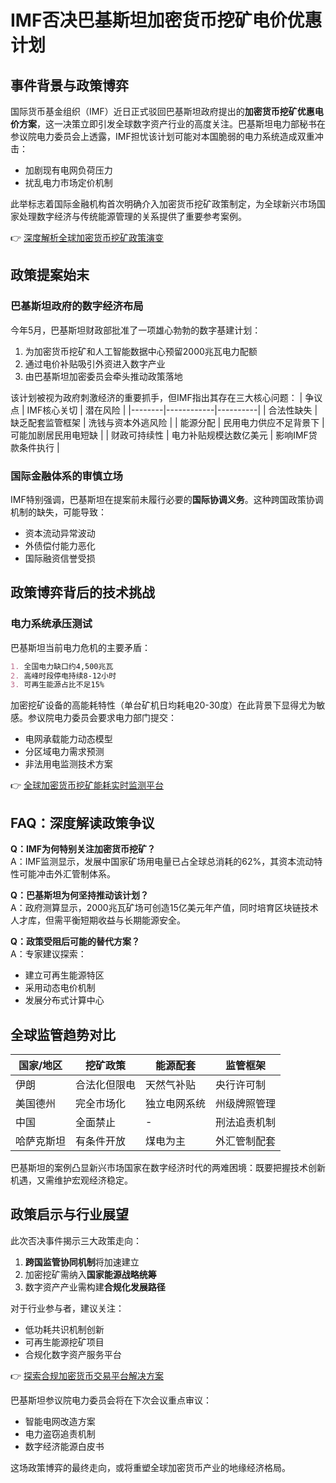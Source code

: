 # IMF否决巴基斯坦加密货币挖矿电价优惠计划

## 事件背景与政策博弈

国际货币基金组织（IMF）近日正式驳回巴基斯坦政府提出的**加密货币挖矿优惠电价方案**，这一决策立即引发全球数字资产行业的高度关注。巴基斯坦电力部秘书在参议院电力委员会上透露，IMF担忧该计划可能对本国脆弱的电力系统造成双重冲击：
- 加剧现有电网负荷压力
- 扰乱电力市场定价机制

此举标志着国际金融机构首次明确介入加密货币挖矿政策制定，为全球新兴市场国家处理数字经济与传统能源管理的关系提供了重要参考案例。

👉 [深度解析全球加密货币挖矿政策演变](https://bit.ly/okx_welcome)

## 政策提案始末

### 巴基斯坦政府的数字经济布局
今年5月，巴基斯坦财政部批准了一项雄心勃勃的数字基建计划：
1. 为加密货币挖矿和人工智能数据中心预留2000兆瓦电力配额
2. 通过电价补贴吸引外资进入数字产业
3. 由巴基斯坦加密委员会牵头推动政策落地

该计划被视为政府刺激经济的重要抓手，但IMF指出其存在三大核心问题：
| 争议点 | IMF核心关切 | 潜在风险 |
|--------|------------|----------|
| 合法性缺失 | 缺乏配套监管框架 | 洗钱与资本外逃风险 |
| 能源分配 | 民用电力供应不足背景下 | 可能加剧居民用电短缺 |
| 财政可持续性 | 电力补贴规模达数亿美元 | 影响IMF贷款条件执行 |

### 国际金融体系的审慎立场
IMF特别强调，巴基斯坦在提案前未履行必要的**国际协调义务**。这种跨国政策协调机制的缺失，可能导致：
- 资本流动异常波动
- 外债偿付能力恶化
- 国际融资信誉受损

## 政策博弈背后的技术挑战

### 电力系统承压测试
巴基斯坦当前电力危机的主要矛盾：
```markdown
1. 全国电力缺口约4,500兆瓦
2. 高峰时段停电持续8-12小时
3. 可再生能源占比不足15%
```

加密挖矿设备的高能耗特性（单台矿机日均耗电20-30度）在此背景下显得尤为敏感。参议院电力委员会要求电力部门提交：
- 电网承载能力动态模型
- 分区域电力需求预测
- 非法用电监测技术方案

👉 [全球加密货币挖矿能耗实时监测平台](https://bit.ly/okx_welcome)

## FAQ：深度解读政策争议

**Q：IMF为何特别关注加密货币挖矿？**  
A：IMF监测显示，发展中国家矿场用电量已占全球总消耗的62%，其资本流动特性可能冲击外汇管制体系。

**Q：巴基斯坦为何坚持推动该计划？**  
A：政府测算显示，2000兆瓦矿场可创造15亿美元年产值，同时培育区块链技术人才库，但需平衡短期收益与长期能源安全。

**Q：政策受阻后可能的替代方案？**  
A：专家建议探索：
- 建立可再生能源特区
- 采用动态电价机制
- 发展分布式计算中心

## 全球监管趋势对比

| 国家/地区 | 挖矿政策 | 能源配套 | 监管框架 |
|----------|----------|----------|----------|
| 伊朗     | 合法化但限电 | 天然气补贴 | 央行许可制 |
| 美国德州 | 完全市场化 | 独立电网系统 | 州级牌照管理 |
| 中国     | 全面禁止 | -        | 刑法追责机制 |
| 哈萨克斯坦 | 有条件开放 | 煤电为主 | 外汇管制配套 |

巴基斯坦的案例凸显新兴市场国家在数字经济时代的两难困境：既要把握技术创新机遇，又需维护宏观经济稳定。

## 政策启示与行业展望

此次否决事件揭示三大政策走向：
1. **跨国监管协同机制**将加速建立
2. 加密挖矿需纳入**国家能源战略统筹**
3. 数字资产产业需构建**合规化发展路径**

对于行业参与者，建议关注：
- 低功耗共识机制创新
- 可再生能源挖矿项目
- 合规化数字资产服务平台

👉 [探索合规加密货币交易平台解决方案](https://bit.ly/okx_welcome)

巴基斯坦参议院电力委员会将在下次会议重点审议：
- 智能电网改造方案
- 电力盗窃追责机制
- 数字经济能源白皮书

这场政策博弈的最终走向，或将重塑全球加密货币产业的地缘经济格局。